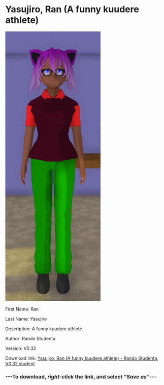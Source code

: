 # Yasujiro, Ran (A funny kuudere athlete)

<img src = "https://raw.githubusercontent.com/Arbiter1223/Daigaku-Gurashi-Custom-Students/master/Students/Files/Yasujiro%2C%20Ran%20(A%20funny%20kuudere%20athlete).png">

First Name: Ran

Last Name: Yasujiro

Description: A funny kuudere athlete

Author: Rando Studenta

Version: V0.32

Download link: <a href="https://raw.githubusercontent.com/Arbiter1223/Daigaku-Gurashi-Custom-Students/master/Students/Files/Yasujiro%2C%20Ran%20(A%20funny%20kuudere%20athlete)%20-%20Rando%20Studenta%2C%20V0.32.student">Yasujiro, Ran (A funny kuudere athlete) - Rando Studenta, V0.32.student</a>

### ---**To download, _right-click_ the link, and select _"Save as"_**---
